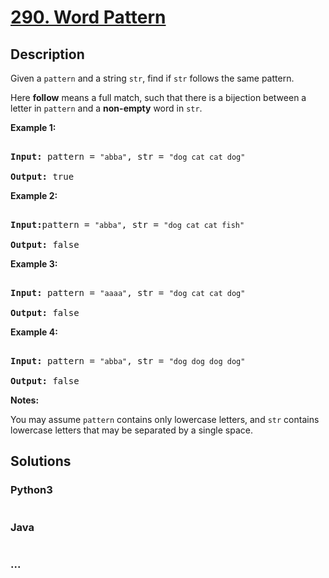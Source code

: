 # [290. Word Pattern](https://leetcode.com/problems/word-pattern)

## Description
<p>Given a <code>pattern</code> and a string <code>str</code>, find if <code>str</code> follows the same pattern.</p>



<p>Here <b>follow</b> means a full match, such that there is a bijection between a letter in <code>pattern</code> and a <b>non-empty</b> word in <code>str</code>.</p>



<p><strong>Example 1:</strong></p>



<pre>

<strong>Input:</strong> pattern = <code>&quot;abba&quot;</code>, str = <code>&quot;dog cat cat dog&quot;</code>

<strong>Output:</strong> true</pre>



<p><strong>Example 2:</strong></p>



<pre>

<strong>Input:</strong>pattern = <code>&quot;abba&quot;</code>, str = <code>&quot;dog cat cat fish&quot;</code>

<strong>Output:</strong> false</pre>



<p><strong>Example 3:</strong></p>



<pre>

<strong>Input:</strong> pattern = <code>&quot;aaaa&quot;</code>, str = <code>&quot;dog cat cat dog&quot;</code>

<strong>Output:</strong> false</pre>



<p><strong>Example 4:</strong></p>



<pre>

<strong>Input:</strong> pattern = <code>&quot;abba&quot;</code>, str = <code>&quot;dog dog dog dog&quot;</code>

<strong>Output:</strong> false</pre>



<p><b>Notes:</b><br />

You may assume <code>pattern</code> contains only lowercase letters, and <code>str</code> contains lowercase letters that may be separated by a single space.</p>




## Solutions


<!-- tabs:start -->

### **Python3**

```python

```

### **Java**

```java

```

### **...**
```

```

<!-- tabs:end -->